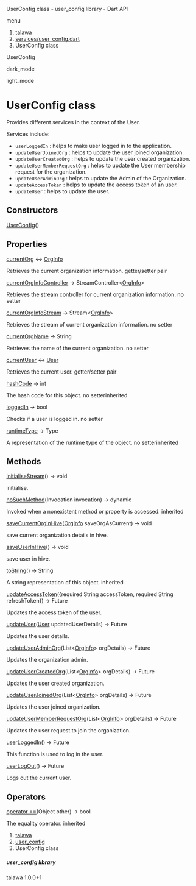




UserConfig class - user\_config library - Dart API







menu

1. [talawa](../index.html)
2. [services/user\_config.dart](../services_user_config/services_user_config-library.html)
3. UserConfig class

UserConfig


dark\_mode

light\_mode




# UserConfig class


Provides different services in the context of the User.

Services include:

* `userLoggedIn` : helps to make user logged in to the application.
* `updateUserJoinedOrg` : helps to update the user joined organization.
* `updateUserCreatedOrg` : helps to update the user created organization.
* `updateUserMemberRequestOrg` : helps to update the User membership
  request for the organization.
* `updateUserAdminOrg` : helps to update the Admin of the Organization.
* `updateAccessToken` : helps to update the access token of an user.
* `updateUser` : helps to update the user.

## Constructors

[UserConfig](../services_user_config/UserConfig/UserConfig.html)()




## Properties

[currentOrg](../services_user_config/UserConfig/currentOrg.html)
↔ [OrgInfo](../models_organization_org_info/OrgInfo-class.html)

Retrieves the current organization information.
getter/setter pair

[currentOrgInfoController](../services_user_config/UserConfig/currentOrgInfoController.html)
→ StreamController<[OrgInfo](../models_organization_org_info/OrgInfo-class.html)>

Retrieves the stream controller for current organization information.
no setter

[currentOrgInfoStream](../services_user_config/UserConfig/currentOrgInfoStream.html)
→ Stream<[OrgInfo](../models_organization_org_info/OrgInfo-class.html)>

Retrieves the stream of current organization information.
no setter

[currentOrgName](../services_user_config/UserConfig/currentOrgName.html)
→ String

Retrieves the name of the current organization.
no setter

[currentUser](../services_user_config/UserConfig/currentUser.html)
↔ [User](../models_user_user_info/User-class.html)

Retrieves the current user.
getter/setter pair

[hashCode](../services_user_config/UserConfig/hashCode.html)
→ int

The hash code for this object.
no setterinherited

[loggedIn](../services_user_config/UserConfig/loggedIn.html)
→ bool

Checks if a user is logged in.
no setter

[runtimeType](../services_user_config/UserConfig/runtimeType.html)
→ Type

A representation of the runtime type of the object.
no setterinherited



## Methods

[initialiseStream](../services_user_config/UserConfig/initialiseStream.html)()
→ void


initialise.

[noSuchMethod](../services_user_config/UserConfig/noSuchMethod.html)(Invocation invocation)
→ dynamic


Invoked when a nonexistent method or property is accessed.
inherited

[saveCurrentOrgInHive](../services_user_config/UserConfig/saveCurrentOrgInHive.html)([OrgInfo](../models_organization_org_info/OrgInfo-class.html) saveOrgAsCurrent)
→ void


save current organization details in hive.

[saveUserInHive](../services_user_config/UserConfig/saveUserInHive.html)()
→ void


save user in hive.

[toString](../services_user_config/UserConfig/toString.html)()
→ String


A string representation of this object.
inherited

[updateAccessToken](../services_user_config/UserConfig/updateAccessToken.html)({required String accessToken, required String refreshToken})
→ Future<void>


Updates the access token of the user.

[updateUser](../services_user_config/UserConfig/updateUser.html)([User](../models_user_user_info/User-class.html) updatedUserDetails)
→ Future<bool>


Updates the user details.

[updateUserAdminOrg](../services_user_config/UserConfig/updateUserAdminOrg.html)(List<[OrgInfo](../models_organization_org_info/OrgInfo-class.html)> orgDetails)
→ Future<void>


Updates the organization admin.

[updateUserCreatedOrg](../services_user_config/UserConfig/updateUserCreatedOrg.html)(List<[OrgInfo](../models_organization_org_info/OrgInfo-class.html)> orgDetails)
→ Future<void>


Updates the user created organization.

[updateUserJoinedOrg](../services_user_config/UserConfig/updateUserJoinedOrg.html)(List<[OrgInfo](../models_organization_org_info/OrgInfo-class.html)> orgDetails)
→ Future<void>


Updates the user joined organization.

[updateUserMemberRequestOrg](../services_user_config/UserConfig/updateUserMemberRequestOrg.html)(List<[OrgInfo](../models_organization_org_info/OrgInfo-class.html)> orgDetails)
→ Future<void>


Updates the user request to join the organization.

[userLoggedIn](../services_user_config/UserConfig/userLoggedIn.html)()
→ Future<bool>


This function is used to log in the user.

[userLogOut](../services_user_config/UserConfig/userLogOut.html)()
→ Future<void>


Logs out the current user.



## Operators

[operator ==](../services_user_config/UserConfig/operator_equals.html)(Object other)
→ bool


The equality operator.
inherited



 


1. [talawa](../index.html)
2. [user\_config](../services_user_config/services_user_config-library.html)
3. UserConfig class

##### user\_config library





talawa
1.0.0+1






